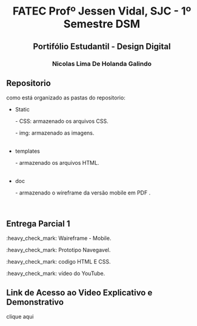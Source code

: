 <h1 align = center>FATEC Profº Jessen Vidal, SJC - 1º Semestre DSM</h1>

<h2 align = center>Portifólio Estudantil - Design Digital</h2>

<h3 align = center> Nicolas Lima De Holanda Galindo</h3>

<h2>Repositorio</h2>

<p>como está organizado as pastas do repositorio:</p>

<ul>
  <li>Static</li>
  <p> - CSS: armazenado os arquivos CSS. </p>
  <p> - img: armazenado as imagens. </p>
  
  <br>
  <li>templates</li>
  <p> - armazenado os arquivos HTML. </p>
  <br>
  <li>doc</li>
  <p> - armazenado o wireframe da versão mobile em PDF . </p>
</ul>
<br>

<h2>Entrega Parcial 1</h2>

<p>:heavy_check_mark: Waireframe - Mobile.</p>
<p>:heavy_check_mark: Prototipo Navegavel.</p>
<p>:heavy_check_mark: codigo HTML E CSS.</p>
<p>:heavy_check_mark: vídeo do YouTube.</p>

<div>
  <h2>Link de Acesso ao Video Explicativo e Demonstrativo</h2>

  clique aqui
  
</div>
